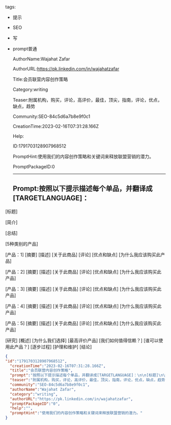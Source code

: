   tags: 
- 提示
- SEO
- 写
- prompt普通

  AuthorName:Wajahat Zafar

  AuthorURL:https://pk.linkedin.com/in/wajahatzafar

  Title:会员联营内容创作策略

  Category:writing

  Teaser:附属机构，购买，评论，高评价，最佳，顶尖，指南，评论，优点，缺点，趋势

  Community:SEO-84c5d6a7b8e9f0c1

  CreationTime:2023-02-16T07:31:28.166Z

  Help:

  ID:1791703128907968512

  PromptHint:使用我们的内容创作策略和关键词来释放联盟营销的潜力。

  PromptPackageID:0

  ---

  ## Prompt:按照以下提示描述每个单品，并翻译成[TARGETLANGUAGE]：

[标题]

[简介]

[总结]

[5种类别的产品]

[产品：1]
[摘要]
[描述]
[关于此商品]
[评论]
[优点和缺点]
[为什么我应该购买此产品]

[产品：2]
[摘要]
[描述]
[关于此商品]
[评论]
[优点和缺点]
[为什么我应该购买此产品]

[产品：3]
[摘要]
[描述]
[关于此商品]
[评论]
[优点和缺点]
[为什么我应该购买此产品]

[产品：4]
[摘要]
[描述]
[关于此商品]
[评论]
[优点和缺点]
[为什么我应该购买此产品]

[产品：5]
[摘要]
[描述]
[关于此商品]
[评论]
[优点和缺点]
[为什么我应该购买此产品]

[研究]
[概述]
[为什么我们选择]
[最高评价产品]
[我们如何值得信赖？]
[谁可以使用此产品？]
[逐步过程]
[护理和维护]
[结论]

  ```json
  {
  "id":"1791703128907968512",
    "creationTime":"2023-02-16T07:31:28.166Z",
    "title":"会员联营内容创作策略",
    "prompt":"按照以下提示描述每个单品，并翻译成[TARGETLANGUAGE]：\n\n[标题]\n\n[简介]\n\n[总结]\n\n[5种类别的产品]\n\n[产品：1]\n[摘要]\n[描述]\n[关于此商品]\n[评论]\n[优点和缺点]\n[为什么我应该购买此产品]\n\n[产品：2]\n[摘要]\n[描述]\n[关于此商品]\n[评论]\n[优点和缺点]\n[为什么我应该购买此产品]\n\n[产品：3]\n[摘要]\n[描述]\n[关于此商品]\n[评论]\n[优点和缺点]\n[为什么我应该购买此产品]\n\n[产品：4]\n[摘要]\n[描述]\n[关于此商品]\n[评论]\n[优点和缺点]\n[为什么我应该购买此产品]\n\n[产品：5]\n[摘要]\n[描述]\n[关于此商品]\n[评论]\n[优点和缺点]\n[为什么我应该购买此产品]\n\n[研究]\n[概述]\n[为什么我们选择]\n[最高评价产品]\n[我们如何值得信赖？]\n[谁可以使用此产品？]\n[逐步过程]\n[护理和维护]\n[结论]",
    "teaser":"附属机构，购买，评论，高评价，最佳，顶尖，指南，评论，优点，缺点，趋势",
    "community":"SEO-84c5d6a7b8e9f0c1",
    "authorName":"Wajahat Zafar",
    "category":"writing",
    "authorURL":"https://pk.linkedin.com/in/wajahatzafar",
    "promptPackageID":"0",
    "help":"",
    "promptHint":"使用我们的内容创作策略和关键词来释放联盟营销的潜力。"
  }
  ```
